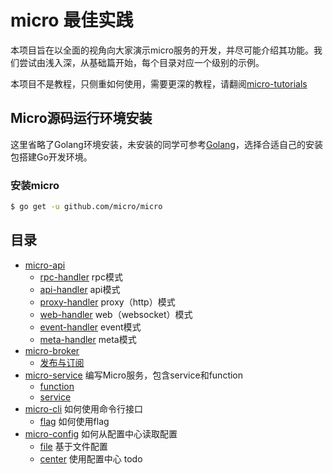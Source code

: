 # micro 最佳实践

本项目旨在以全面的视角向大家演示micro服务的开发，并尽可能介绍其功能。我们尝试由浅入深，从基础篇开始，每个目录对应一个级别的示例。

本项目不是教程，只侧重如何使用，需要更深的教程，请翻阅[micro-tutorials][micro-tutorials]


## Micro源码运行环境安装

这里省略了Golang环境安装，未安装的同学可参考[Golang][golang-cn]，选择合适自己的安装包搭建Go开发环境。

### 安装micro

```bash
$ go get -u github.com/micro/micro
```

## 目录

- [micro-api](./basic-practices/micro-api) 
  - [rpc-handler](./basic-practices/micro-api/rpc) rpc模式
  - [api-handler](./basic-practices/micro-api/api) api模式
  - [proxy-handler](./basic-practices/micro-api/proxy) proxy（http）模式
  - [web-handler](./basic-practices/micro-api/web) web（websocket）模式
  - [event-handler](./basic-practices/micro-api/event) event模式
  - [meta-handler](./basic-practices/micro-api/meta) meta模式
- [micro-broker](./basic-practices/micro-broker) 
  - [发布与订阅](./basic-practices/micro-broker/basic) 
- [micro-service](./basic-practices/micro-service) 编写Micro服务，包含service和function
  - [function](./basic-practices/micro-service/function)
  - [service](./basic-practices/micro-service/service)
- [micro-cli](./middle-practices/micro-cli) 如何使用命令行接口
  - [flag](./middle-practices/micro-cli/flags) 如何使用flag
- [micro-config](./middle-practices/micro-config) 如何从配置中心读取配置
  - [file](./basic-practices/micro-config) 基于文件配置
  - [center](./middle-practices/micro-config) 使用配置中心 todo

[golang-cn]: https://golang.google.cn/
[micro-tutorials]: https://github.com/micro-in-cn/micro-tutorials
